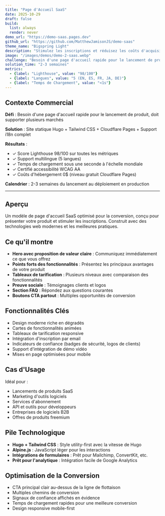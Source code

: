 ```yaml
---
title: "Page d'Accueil SaaS"
date: 2025-10-29
draft: false
build:
  list: always
  render: never
demo_url: "https://demo-saas.pages.dev"
github_url: "https://github.com/MatthewJamisonJS/demo-saas"
theme_name: "Bigspring Light"
description: "Stimulez les inscriptions et réduisez les coûts d'acquisition client avec un design optimisé pour la conversion. Propositions de valeur claires, tarification attractive et éléments de confiance transforment les visiteurs en clients payants—rapide, professionnel et conçu pour évoluer à l'échelle mondiale."
image: "/images/demos/demo-2-saas.webp"
challenge: "Besoin d'une page d'accueil rapide pour le lancement de produit, doit supporter plusieurs marchés"
solution_time: "2-3 semaines"
metrics:
  - {label: "Lighthouse", value: "98/100"}
  - {label: "Langues", value: "5 (EN, ES, FR, JA, DE)"}
  - {label: "Temps de Chargement", value: "<1s"}
---
```


## Contexte Commercial

**Défi** : Besoin d'une page d'accueil rapide pour le lancement de produit, doit supporter plusieurs marchés

**Solution** : Site statique Hugo + Tailwind CSS + Cloudflare Pages + Support i18n complet

**Résultats** :
- ✓ Score Lighthouse 98/100 sur toutes les métriques
- ✓ Support multilingue (5 langues)
- ✓ Temps de chargement sous une seconde à l'échelle mondiale
- ✓ Certifié accessibilité WCAG AA
- ✓ Coûts d'hébergement 0$ (niveau gratuit Cloudflare Pages)

**Calendrier** : 2-3 semaines du lancement au déploiement en production

---

## Aperçu

Un modèle de page d'accueil SaaS optimisé pour la conversion, conçu pour présenter votre produit et stimuler les inscriptions. Construit avec des technologies web modernes et les meilleures pratiques.

## Ce qu'il montre

- **Hero avec proposition de valeur claire** : Communiquez immédiatement ce que vous offrez
- **Points forts des fonctionnalités** : Présentez les principaux avantages de votre produit
- **Tableaux de tarification** : Plusieurs niveaux avec comparaison des fonctionnalités
- **Preuve sociale** : Témoignages clients et logos
- **Section FAQ** : Répondez aux questions courantes
- **Boutons CTA partout** : Multiples opportunités de conversion

## Fonctionnalités Clés

- Design moderne riche en dégradés
- Cartes de fonctionnalités animées
- Tableaux de tarification responsive
- Intégration d'inscription par email
- Indicateurs de confiance (badges de sécurité, logos de clients)
- Support d'intégration de démo vidéo
- Mises en page optimisées pour mobile

## Cas d'Usage

Idéal pour :
- Lancements de produits SaaS
- Marketing d'outils logiciels
- Services d'abonnement
- API et outils pour développeurs
- Entreprises de logiciels B2B
- Offres de produits freemium

## Pile Technologique

- **Hugo + Tailwind CSS** : Style utility-first avec la vitesse de Hugo
- **Alpine.js** : JavaScript léger pour les interactions
- **Intégrations de formulaires** : Prêt pour Mailchimp, ConvertKit, etc.
- **Prêt pour l'analytique** : Intégration facile de Google Analytics

## Optimisation de la Conversion

- CTA principal clair au-dessus de la ligne de flottaison
- Multiples chemins de conversion
- Signaux de confiance affichés en évidence
- Temps de chargement rapides pour une meilleure conversion
- Design responsive mobile-first
